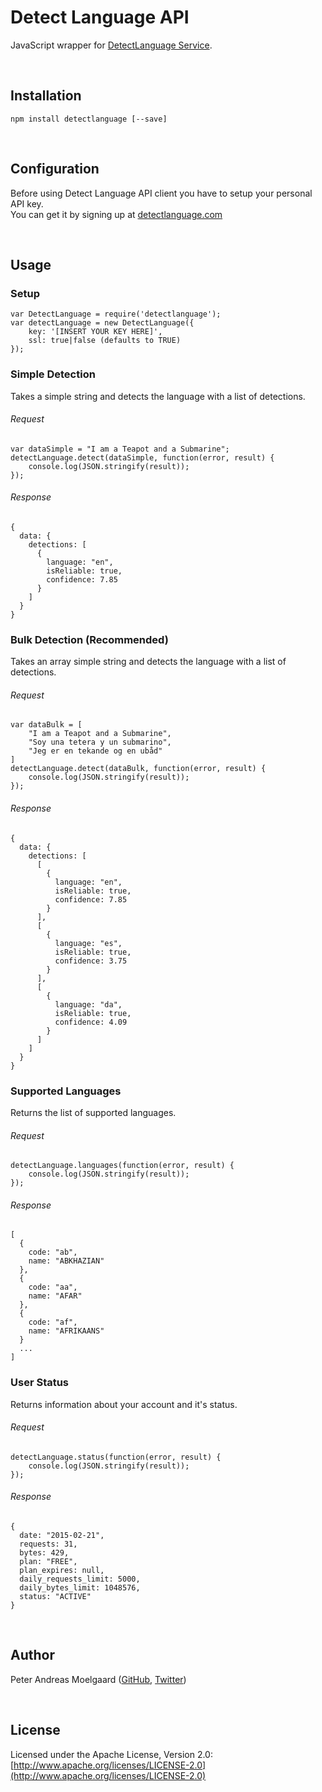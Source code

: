 Detect Language API
===
JavaScript wrapper for [DetectLanguage Service](https://detectlanguage.com/).

&nbsp;

Installation
---
	npm install detectlanguage [--save]

&nbsp;

Configuration
---

Before using Detect Language API client you have to setup your personal API key.  
You can get it by signing up at [detectlanguage.com](https://detectlanguage.com)

&nbsp;

Usage
---


### Setup

    var DetectLanguage = require('detectlanguage');
    var detectLanguage = new DetectLanguage({
        key: '[INSERT YOUR KEY HERE]',
        ssl: true|false (defaults to TRUE)
    });    

    
### Simple Detection
Takes a simple string and detects the language with a list of detections.

###### Request

    var dataSimple = "I am a Teapot and a Submarine";
    detectLanguage.detect(dataSimple, function(error, result) {
        console.log(JSON.stringify(result));
    });
    
###### Response
    {
      data: {
        detections: [
          {
            language: "en",
            isReliable: true,
            confidence: 7.85
          }
        ]
      }
    }

    
### Bulk Detection (Recommended)
Takes an array simple string and detects the language with a list of detections.

###### Request
    
    var dataBulk = [
        "I am a Teapot and a Submarine",
        "Soy una tetera y un submarino",
        "Jeg er en tekande og en ubåd"
    ]
    detectLanguage.detect(dataBulk, function(error, result) {
        console.log(JSON.stringify(result));
    });
    
###### Response
    {
      data: {
        detections: [
          [
            {
              language: "en",
              isReliable: true,
              confidence: 7.85
            }
          ],
          [
            {
              language: "es",
              isReliable: true,
              confidence: 3.75
            }
          ],
          [
            {
              language: "da",
              isReliable: true,
              confidence: 4.09
            }
          ]
        ]
      }
    }
    
    
### Supported Languages
Returns the list of supported languages.

###### Request

    detectLanguage.languages(function(error, result) {
        console.log(JSON.stringify(result));
    });
    
###### Response

    [
      {
        code: "ab",
        name: "ABKHAZIAN"
      },
      {
        code: "aa",
        name: "AFAR"
      },
      {
        code: "af",
        name: "AFRIKAANS"
      }
      ...
    ]

    
### User Status
Returns information about your account and it's status.

###### Request
    
    detectLanguage.status(function(error, result) {
        console.log(JSON.stringify(result));
    });

###### Response

    {
      date: "2015-02-21",
      requests: 31,
      bytes: 429,
      plan: "FREE",
      plan_expires: null,
      daily_requests_limit: 5000,
      daily_bytes_limit: 1048576,
      status: "ACTIVE"
    }


&nbsp;

Author
---
Peter Andreas Moelgaard ([GitHub](https://github.com/pmoelgaard), [Twitter](https://twitter.com/petermoelgaard))

&nbsp;

License
---
Licensed under the Apache License, Version 2.0: [http://www.apache.org/licenses/LICENSE-2.0](http://www.apache.org/licenses/LICENSE-2.0)